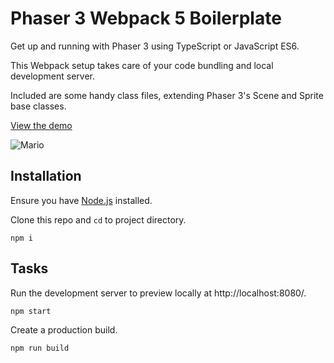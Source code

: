 # Phaser 3 Webpack 5 Boilerplate

Get up and running with Phaser 3 using TypeScript or JavaScript ES6.

This Webpack setup takes care of your code bundling and local development server.

Included are some handy class files, extending Phaser 3's Scene and Sprite base classes.

[View the demo](https://sebsowter.github.io/phaser-webpack/)

![Mario](https://user-images.githubusercontent.com/7384630/55728490-1205fb00-5a0c-11e9-9fca-67641df3549b.jpg)

## Installation

Ensure you have [Node.js](https://nodejs.org) installed.

Clone this repo and `cd` to project directory.

```
npm i
```

## Tasks

Run the development server to preview locally at http://localhost:8080/.

```
npm start
```

Create a production build.

```
npm run build
```
